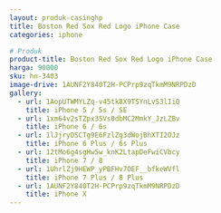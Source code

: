 ```yaml
---
layout: produk-casinghp
title: Boston Red Sox Red Logo iPhone Case
categories: iphone

# Produk
product-title: Boston Red Sox Red Logo iPhone Case
harga: 90000
sku: hn-3403
image-drive: 1AUNF2Y840T2H-PCPrp9zqTkmM9NRPDzD
gallery:
  - url: 1AopUTWMYLZq-v45tk8X9TSYnLvS3lIiQ
    title: iPhone 5 / 5s / SE
  - url: 1xm64v2sTZpx35Vs0dbMC2MmkY_JzLZBv
    title: iPhone 6 / 6s
  - url: 1lJjryDSCTg9E6FzlZg3dWojBhXTI2OJz
    title: iPhone 6 Plus / 6s Plus
  - url: 12tMo6g4sgHw5w_knK2LtapDeFwiCVbcy
    title: iPhone 7 / 8
  - url: 1UhrlZj9HEWP_yPBFHv7OEF__bfkeWVfl
    title: iPhone 7 Plus / 8 Plus
  - url: 1AUNF2Y840T2H-PCPrp9zqTkmM9NRPDzD
    title: iPhone X
---
```


